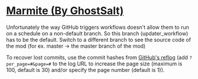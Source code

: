 # [Marmite (By GhostSalt)](https://github.com/GhostSalt/Marmite)

Unfortunately the way GitHub triggers workflows doesn't allow them to run on a schedule on a non-default branch. So this branch (updater_workflow) has to be the default. Switch to a different branch to see the source code of the mod (for ex. master -> the master branch of the mod)

To recover lost commits, use the commit hashes from [GitHub's reflog](https://api.github.com/repos/KtaneModules/Marmite-GhostSalt/events) (add `?per_page=#&page=#` to the log URL to increase the page size (maximum is 100, default is 30) and/or specify the page number (default is 1)).

